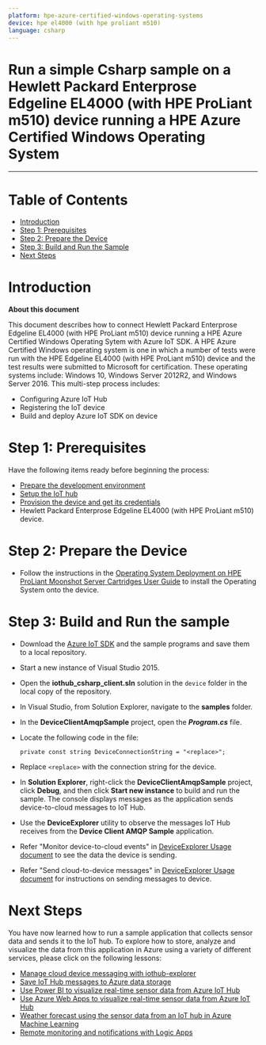 ```yaml
---
platform: hpe-azure-certified-windows-operating-systems
device: hpe el4000 (with hpe proliant m510)
language: csharp
---
```


Run a simple Csharp sample on a Hewlett Packard Enterprose Edgeline EL4000 (with HPE ProLiant m510) device running a HPE Azure Certified Windows Operating System
===
---

# Table of Contents

-   [Introduction](#Introduction)
-   [Step 1: Prerequisites](#Prerequisites)
-   [Step 2: Prepare the Device](#PrepareDevice)
-   [Step 3: Build and Run the Sample](#Build)
-   [Next Steps](#NextSteps)

<a name="Introduction"></a>
# Introduction

**About this document**

This document describes how to connect Hewlett Packard Enterprose Edgeline EL4000 (with HPE ProLiant m510) device running a HPE Azure Certified Windows Operating Sytem with Azure IoT SDK. A HPE Azure Certified Windows operating system is one in which a number of tests were run with the HPE Edgeline EL4000 (with HPE ProLiant m510) device and the test results were submitted to Microsoft for certification. These operating systems include: Windows 10, Windows Server 2012R2, and Windows Server 2016. This multi-step process includes:

-   Configuring Azure IoT Hub
-   Registering the IoT device
-   Build and deploy Azure IoT SDK on device

<a name="Prerequisites"></a>
# Step 1: Prerequisites

Have the following items ready before beginning the process:

-   [Prepare the development environment][setup-devbox-windows]
-   [Setup the IoT hub][lnk-setup-iot-hub]
-   [Provision the device and get its credentials][lnk-manage-iot-hub]
-   Hewlett Packard Enterprose Edgeline EL4000 (with HPE ProLiant m510) device.

<a name="PrepareDevice"></a>
# Step 2: Prepare the Device

-   Follow the instructions in the [Operating System Deployment on HPE ProLiant Moonshot Server Cartridges User Guide][os-setup] to install the Operating System onto the device.

<a name="Build"></a>
# Step 3: Build and Run the sample

-   Download the [Azure IoT SDK](https://github.com/Azure/azure-iot-sdk-csharp) and the sample programs and save them to a local repository.
-   Start a new instance of Visual Studio 2015.
-   Open the **iothub\_csharp\_client.sln** solution in the `device` folder in the local copy of the repository.
-   In Visual Studio, from Solution Explorer, navigate to the **samples** folder.
-   In the **DeviceClientAmqpSample** project, open the ***Program.cs*** file.
-   Locate the following code in the file:

        private const string DeviceConnectionString = "<replace>";
        
-   Replace `<replace>` with the connection string for the device.
-   In **Solution Explorer**, right-click the **DeviceClientAmqpSample** project, click **Debug**, and then click **Start new instance** to build and run the sample. The console displays messages as the application sends device-to-cloud messages to IoT Hub.
-   Use the **DeviceExplorer** utility to observe the messages IoT Hub receives from the **Device Client AMQP Sample** application.
-   Refer "Monitor device-to-cloud events" in [DeviceExplorer Usage document](https://github.com/Azure/azure-iot-sdk-csharp/blob/master/tools/DeviceExplorer/doc/how_to_use_device_explorer.md) to see the data the device is sending.
-   Refer "Send cloud-to-device messages" in [DeviceExplorer Usage document](https://github.com/Azure/azure-iot-sdk-csharp/blob/master/tools/DeviceExplorer/doc/how_to_use_device_explorer.md) for instructions on sending messages to device.

<a name="NextSteps"></a>
# Next Steps

You have now learned how to run a sample application that collects sensor data and sends it to the IoT hub. To explore how to store, analyze and visualize the data from this application in Azure using a variety of different services, please click on the following lessons:

-   [Manage cloud device messaging with iothub-explorer]
-   [Save IoT Hub messages to Azure data storage]
-   [Use Power BI to visualize real-time sensor data from Azure IoT Hub]
-   [Use Azure Web Apps to visualize real-time sensor data from Azure IoT Hub]
-   [Weather forecast using the sensor data from an IoT hub in Azure Machine Learning]
-   [Remote monitoring and notifications with Logic Apps]   

[Manage cloud device messaging with iothub-explorer]: https://docs.microsoft.com/en-us/azure/iot-hub/iot-hub-explorer-cloud-device-messaging
[Save IoT Hub messages to Azure data storage]: https://docs.microsoft.com/en-us/azure/iot-hub/iot-hub-store-data-in-azure-table-storage
[Use Power BI to visualize real-time sensor data from Azure IoT Hub]: https://docs.microsoft.com/en-us/azure/iot-hub/iot-hub-live-data-visualization-in-power-bi
[Use Azure Web Apps to visualize real-time sensor data from Azure IoT Hub]: https://docs.microsoft.com/en-us/azure/iot-hub/iot-hub-live-data-visualization-in-web-apps
[Weather forecast using the sensor data from an IoT hub in Azure Machine Learning]: https://docs.microsoft.com/en-us/azure/iot-hub/iot-hub-weather-forecast-machine-learning
[Remote monitoring and notifications with Logic Apps]: https://docs.microsoft.com/en-us/azure/iot-hub/iot-hub-monitoring-notifications-with-azure-logic-apps
[setup-devbox-windows]: https://github.com/Azure/azure-iot-sdk-c/blob/master/doc/devbox_setup.md
[os-setup]: https://support.hpe.com/hpsc/doc/public/display?docId=c03933547
[lnk-setup-iot-hub]: ../setup_iothub.md
[lnk-manage-iot-hub]: ../manage_iot_hub.md

